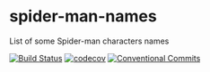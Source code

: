 # spider-man-names

List of some Spider-man characters names

[![Build Status](https://img.shields.io/travis/tom-aglow/spidy.svg?style=flat)](https://travis-ci.org/tom-aglow/spidy)
[![codecov](https://img.shields.io/codecov/c/github/tom-aglow/spidy.svg?style=flat)](https://codecov.io/gh/tom-aglow/spidy)
[![Conventional Commits](https://img.shields.io/badge/Conventional%20Commits-1.0.0-yellow.svg)](https://conventionalcommits.org)
